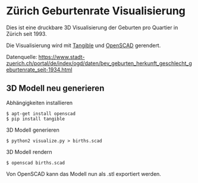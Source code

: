 # Zürich Geburtenrate Visualisierung

Dies ist eine druckbare 3D Visualisierung der Geburten pro Quartier in Zürich seit 1993.

Die Visualisierung wird mit
[Tangible](https://tangible.readthedocs.org://github.com/dbrgn/tangible/) und
[OpenSCAD](http://www.openscad.org/) gerendert.

Datenquelle: https://www.stadt-zuerich.ch/portal/de/index/ogd/daten/bev_geburten_herkunft_geschlecht_geburtenrate_seit-1934.html

## 3D Modell neu generieren

Abhängigkeiten installieren

    $ apt-get install openscad
    $ pip install tangible

3D Modell generieren

    $ python2 visualize.py > births.scad

3D Modell rendern

    $ openscad births.scad

Von OpenSCAD kann das Modell nun als .stl exportiert werden.

